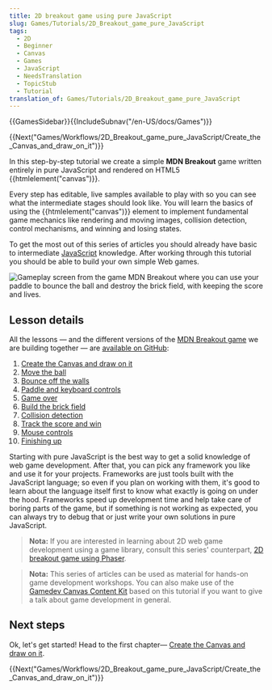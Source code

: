 ```yaml
---
title: 2D breakout game using pure JavaScript
slug: Games/Tutorials/2D_Breakout_game_pure_JavaScript
tags:
  - 2D
  - Beginner
  - Canvas
  - Games
  - JavaScript
  - NeedsTranslation
  - TopicStub
  - Tutorial
translation_of: Games/Tutorials/2D_Breakout_game_pure_JavaScript
---
```

{{GamesSidebar}}{{IncludeSubnav("/en-US/docs/Games")}}

{{Next("Games/Workflows/2D_Breakout_game_pure_JavaScript/Create_the_Canvas_and_draw_on_it")}}

In this step-by-step tutorial we create a simple **MDN Breakout** game written entirely in pure JavaScript and rendered on HTML5 {{htmlelement("canvas")}}.

Every step has editable, live samples available to play with so you can see what the intermediate stages should look like. You will learn the basics of using the {{htmlelement("canvas")}} element to implement fundamental game mechanics like rendering and moving images, collision detection, control mechanisms, and winning and losing states.

To get the most out of this series of articles you should already have basic to intermediate [JavaScript](/en-US/Learn/Getting_started_with_the_web/JavaScript_basics) knowledge. After working through this tutorial you should be able to build your own simple Web games.

![Gameplay screen from the game MDN Breakout where you can use your paddle to bounce the ball and destroy the brick field, with keeping the score and lives.](https://mdn.mozillademos.org/files/10383/mdn-breakout-gameplay.png)

## Lesson details

All the lessons — and the different versions of the [MDN Breakout game](http://breakout.enclavegames.com/lesson10.html) we are building together — are [available on GitHub](https://github.com/end3r/Canvas-gamedev-workshop):

1. [Create the Canvas and draw on it](/pt-BR/docs/Games/Workflows/2D_Breakout_game_pure_JavaScript/Create_the_Canvas_and_draw_on_it)
2. [Move the ball](/pt-BR/docs/Games/Workflows/2D_Breakout_game_pure_JavaScript/Move_the_ball)
3. [Bounce off the walls](/pt-BR/docs/Games/Workflows/2D_Breakout_game_pure_JavaScript/Bounce_off_the_walls)
4. [Paddle and keyboard controls](/pt-BR/docs/Games/Workflows/2D_Breakout_game_pure_JavaScript/Paddle_and_keyboard_controls)
5. [Game over](/pt-BR/docs/Games/Workflows/2D_Breakout_game_pure_JavaScript/Game_over)
6. [Build the brick field](/pt-BR/docs/Games/Workflows/2D_Breakout_game_pure_JavaScript/Build_the_brick_field)
7. [Collision detection](/pt-BR/docs/Games/Workflows/2D_Breakout_game_pure_JavaScript/Collision_detection)
8. [Track the score and win](/pt-BR/docs/Games/Workflows/2D_Breakout_game_pure_JavaScript/Track_the_score_and_win)
9. [Mouse controls](/pt-BR/docs/Games/Workflows/2D_Breakout_game_pure_JavaScript/Mouse_controls)
10. [Finishing up](/pt-BR/docs/Games/Workflows/2D_Breakout_game_pure_JavaScript/Finishing_up)

Starting with pure JavaScript is the best way to get a solid knowledge of web game development. After that, you can pick any framework you like and use it for your projects. Frameworks are just tools built with the JavaScript language; so even if you plan on working with them, it's good to learn about the language itself first to know what exactly is going on under the hood. Frameworks speed up development time and help take care of boring parts of the game, but if something is not working as expected, you can always try to debug that or just write your own solutions in pure JavaScript.

> **Nota:** If you are interested in learning about 2D web game development using a game library, consult this series' counterpart, [2D breakout game using Phaser](/pt-BR/docs/Games/Workflows/2D_breakout_game_Phaser).

> **Nota:** This series of articles can be used as material for hands-on game development workshops. You can also make use of the [Gamedev Canvas Content Kit](https://github.com/end3r/Gamedev-Canvas-Content-Kit) based on this tutorial if you want to give a talk about game development in general.

## Next steps

Ok, let's get started! Head to the first chapter— [Create the Canvas and draw on it](/pt-BR/docs/Games/Workflows/2D_Breakout_game_pure_JavaScript/Create_the_Canvas_and_draw_on_it).

{{Next("Games/Workflows/2D_Breakout_game_pure_JavaScript/Create_the_Canvas_and_draw_on_it")}}
